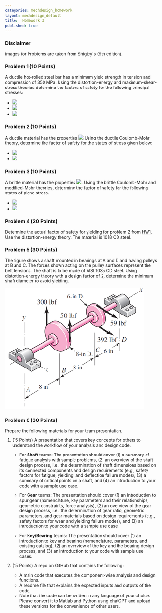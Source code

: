 ```yaml
---
categories: mechdesign_homework
layout: mechdesign_default
title:  Homework 3
published: true
---
```

<style TYPE="text/css">
code.has-jax {font: inherit; font-size: 100%; background: inherit; border: inherit;}
</style>
<script type="text/x-mathjax-config">
MathJax.Hub.Config({
    tex2jax: {
        inlineMath: [['$','$'], ['\\(','\\)']],
        skipTags: ['script', 'noscript', 'style', 'textarea', 'pre'] // removed 'code' entry
    }
});
MathJax.Hub.Queue(function() {
    var all = MathJax.Hub.getAllJax(), i;
    for(i = 0; i < all.length; i += 1) {
        all[i].SourceElement().parentNode.className += ' has-jax';
    }
});
</script>
<script type="text/javascript" async
  src="https://cdnjs.cloudflare.com/ajax/libs/mathjax/2.7.1/MathJax.js?config=TeX-AMS-MML_HTMLorMML">
</script>

### Disclaimer
Images for Problems are taken from Shigley's (9th edition).

### Problem 1 (10 Points)

A ductile hot-rolled steel bar has a minimum yield strength in tension and compression of 350 MPa.
Using the distortion-energy and maximum-shear-stress theories determine the factors of safety
for the following principal stresses:

* <img src="https://render.githubusercontent.com/render/math?math=\sigma_A = 100 MPa, \sigma_B = 100 MPa">
* <img src="https://render.githubusercontent.com/render/math?math=\sigma_A = 100 MPa, \sigma_B = -100 MPa">
* <img src="https://render.githubusercontent.com/render/math?math=\sigma_A = -50 MPa, \sigma_B = -100 MPa">

### Problem 2 (10 Points)

A ductile material has the properties 
<img src="https://render.githubusercontent.com/render/math?math=S_{yt}=60ksi, S_{yc}=75ksi">
Using the ductile Coulomb-Mohr theory, determine the factor of safety for the states of stress given below:

* <img src="https://render.githubusercontent.com/render/math?math=\sigma_x = 25 kpsi, \sigma_y = 15 kpsi">
* <img src="https://render.githubusercontent.com/render/math?math=\sigma_x = -12 kpsi, \sigma_y = 15 kpsi, \tau_{xy} = -9 kpsi">

### Problem 3 (10 Points)

A brittle material has the properties 
<img src="https://render.githubusercontent.com/render/math?math=S_{ut} = 30 kpsi, S_{uc} = 90 kpsi">. 
Using the brittle Coulomb-Mohr and modified-Mohr theories, 
determine the factor of safety for the following states of
plane stress.

* <img src="https://render.githubusercontent.com/render/math?math=\sigma_x = -15 kpsi, \sigma_y = 10 kpsi, \tau_{xy} = -15 kpsi">
* <img src="https://render.githubusercontent.com/render/math?math=\sigma_x = 15 kpsi, \sigma_y = -15 kpsi">


### Problem 4 (20 Points)

Determine the actual factor of safety for yielding for problem 2 from 
[HW1](/mechdesign_homework/2018/01/16/homework1.html). 
Use the distortion-energy theory. The material is 1018 CD steel.

### Problem 5 (30 Points)

The figure shows a shaft mounted in bearings at A and D and having pulleys at B and C. The
forces shown acting on the pulley surfaces represent the belt tensions. The shaft is to be made of
AISI 1035 CD steel. Using distortion-energy theory with a design factor of 2, determine the
minimum shaft diameter to avoid yielding.

<img src="/_images/mechdesign/hw2_1.png" alt="Drawing" style="height: 400px;"/> 

### Problem 6 (30 Points)

Prepare the following materials for your team presentation.

1. (15 Points) A presentation that covers key concepts for others to understand the workflow of your analysis and design code.
    * For **Shaft** teams: The presentation should cover (1) a summary of fatigue analysis with sample problems, 
    (2) an overview of the shaft design process, i.e., the determination of shaft dimensions based on its connected 
    components and design requirements (e.g., safety factors for fatigue, yielding, and deflection failure modes), 
    (3) a summary of critical points on a shaft, and (4) an introduction to your code with a sample use case.
    
    * For **Gear** teams: The presentation should cover 
    (1) an introduction to spur gear (nomenclature, key parameters and their relationships, geometric constraints, force analysis),
    (2) an overview of the gear design process, i.e., the determination of gear ratio, geometric parameters, and gear materials based on 
    design requirements (e.g., safety factors for wear and yielding failure modes), and (3) an introduction to your code with a sample use case.
    
    * For **Key/Bearing** teams: The presentation should cover 
    (1) an introduction to key and bearing (nomenclature, parameters, and existing catalog), 
    (2) an overview of the key and the bearing design process, and 
    (3) an introduction to your code with sample use cases.
    
2. (15 Points) A repo on GitHub that contains the following:
    * A main code that executes the component-wise analysis and design functions.
    * A readme file that explains the expected inputs and outputs of the code.
    * Note that the code can be written in any language of your choice. 
    Please convert it to Matlab and Python using chatGPT and upload these versions for the convenience of other users.   